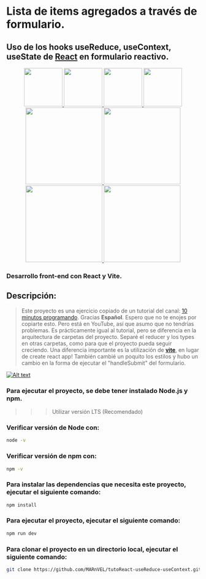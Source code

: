 # Lista de items agregados a través de formulario.
## Uso de los hooks useReduce, useContext, useState de [React][1] en formulario reactivo.

<div align="center" style={display: flex}>
    <span>
        <a href="https://es.javascript.info/" target="_blank">
            <img width="100" src='https://upload.wikimedia.org/wikipedia/commons/6/6a/JavaScript-logo.png'>
        </a>
    </span>
    <span>
        <a href="https://nodejs.org/en/" target="_blank">
            <img width="100" src='https://upload.wikimedia.org/wikipedia/commons/d/d9/Node.js_logo.svg'>
        </a>
    </span>
    <span>
        <a href="https://reactjs.org/" target="_blank">
            <img width="100" src="https://logotyp.us/files/react.svg">
        </a>
    </span>
    <span>
        <a href="https://vitejs.dev/" target="_blank">
            <img width="100" src='https://vitejs.dev/logo-with-shadow.png'>
        </a>
    </span>
    <span>
        <a href="https://www.mongodb.com/docs/" target="_blank">
            <img width="200" src='https://storage-us-gcs.bfldr.com/vmgsv9w85q3q25q9qjnvqj4/v/1069931058/original/MongoDB_SlateBlue.png?Expires=1670941326&KeyName=gcs-bfldr-prod&Signature=TcoGeh2v5OcERV0hEG0TQt4LuSU='>
        </a>
    </span>
    <span>
        <a href="https://mongoosejs.com/" target="_blank">
            <img width="200" src='https://www.startpage.com/av/proxy-image?piurl=https%3A%2F%2Fencrypted-tbn0.gstatic.com%2Fimages%3Fq%3Dtbn%3AANd9GcSEnR4ial3ECp-aF410k2lmg1f2cC3ZNqc5vnltRtFHsMZyvIU%26s&sp=1670855355T885c4cc3b11eb121dc111bd8e28c39a8bae40cdaf4145e8133b51e91cd0db7ee'>
        </a>
    </span>
    <span>
        <a href="https://mongoosejs.com/" target="_blank">
            <img width="200" src='https://www.startpage.com/av/proxy-image?piurl=https%3A%2F%2Fthecodebarbarian.com%2Fimages%2Fmongoose5.png&sp=1670855460T0a110fcd7181056c2aad4706cd1bcc001988112f87fee4bb669a3def2208ced9'>
        </a>
    </span>
    <span>
        <a href="https://expressjs.com/es/" target="_blank">
            <img width="200" src='https://w7.pngwing.com/pngs/846/87/png-transparent-mean-solution-stack-express-js-node-js-javascript-github-text-trademark-logo-thumbnail.png'>
        </a>
    </span>

    
</div>

### Desarrollo front-end con __React__ y **Vite**.

## Descripción:
> Este proyecto es una ejercicio copiado de un tutorial del canal: [10 minutos programando][2].
> Gracias **Español**. Espero que no te enojes por copiarte esto. Pero está en YouTube, así que asumo que no tendrías problemas.
> Es prácticamente igual al tutorial, pero se diferencia en la arquitectura de carpetas del proyecto. Separé el reducer y los types en otras carpetas, como para que el proyecto pueda seguir creciendo.
> Una diferencia importante es la utilización de **[vite][3]**, en lugar de create react app!
>También cambié un poquito los estilos y hubo un cambio en la forma de ejecutar el "handleSubmit" del formulario.


[![Alt text](https://img.youtube.com/vi/j2-X0Pck9jk/0.jpg)](https://www.youtube.com/watch?v=j2-X0Pck9jk)

### Para ejecutar el proyecto, se debe tener instalado __Node.js__ y __npm__.

>>> Utilizar versión LTS (Recomendado)

### Verificar versión de Node con:
```bash
node -v
```

### Verificar versión de npm con:
```bash	
npm -v
```

### Para instalar las dependencias que necesita este proyecto, ejecutar el siguiente comando:

```bash
npm install
```

### Para ejecutar el proyecto, ejecutar el siguiente comando:

```bash
npm run dev
```

### Para clonar el proyecto en un directorio local, ejecutar el siguiente comando:

```bash
git clone https://github.com/MARnVEL/tutoReact-useReduce-useContext.git
```
[1]: https://reactjs.org/
[2]: https://www.youtube.com/@10MinutosProgramando
[3]: https://vitejs.dev/

